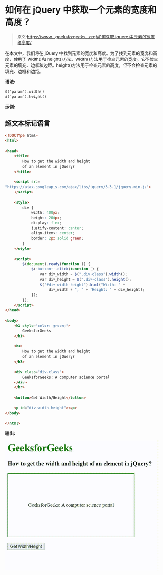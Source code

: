 # 如何在 jQuery 中获取一个元素的宽度和高度？

> 原文:[https://www . geeksforgeeks . org/如何获取 jquery 中元素的宽度和高度/](https://www.geeksforgeeks.org/how-to-get-the-width-and-height-of-an-element-in-jquery/)

在本文中，我们将在 jQuery 中找到元素的宽度和高度。为了找到元素的宽度和高度，使用了 width()和 height()方法。width()方法用于检查元素的宽度。它不检查元素的填充、边框和边距。height()方法用于检查元素的高度，但不会检查元素的填充、边框和边距。

**语法:**

```html
$("param").width()
$("param").height()
```

**示例:**

## 超文本标记语言

```html
<!DOCTYpe html>
<html>

<head>
    <title>
        How to get the width and height
        of an element in jQuery?
    </title>

    <script src=
"https://ajax.googleapis.com/ajax/libs/jquery/3.3.1/jquery.min.js">
    </script>

    <style>
        div {
            width: 400px;
            height: 200px;
            display: flex;
            justify-content: center;
            align-items: center;
            border: 2px solid green;
        }
    </style>

    <script>
        $(document).ready(function () {
            $("button").click(function () {
                var div_width = $(".div-class").width();
                var div_height = $(".div-class").height();
                $("#div-width-height").html("Width: " + 
                    div_width + ", " + "Height: " + div_height);
            });
        });
    </script>
</head>

<body>
    <h1 style="color: green;">
        GeeksforGeeks
    </h1>

    <h3>
        How to get the width and height
        of an element in jQuery?
    </h3>

    <div class="div-class">
        GeeksforGeeks: A computer science portal
    </div>
    </br>

    <button>Get Width/Height</button>

    <p id="div-width-height"></p>
</body>

</html>
```

**输出:**

![](img/ce9a97ccb28d838dde335a0d5f65f6cf.png)
